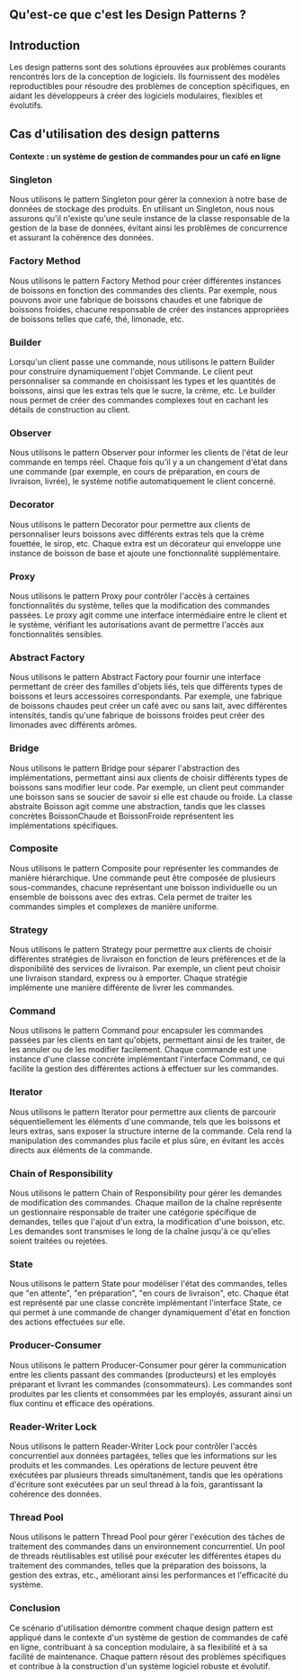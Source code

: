 ## Qu'est-ce que c'est les Design Patterns ?

## Introduction

Les design patterns sont des solutions éprouvées aux problèmes courants rencontrés lors de la conception de logiciels. Ils fournissent des modèles reproductibles pour résoudre des problèmes de conception spécifiques, en aidant les développeurs à créer des logiciels modulaires, flexibles et évolutifs.

## Cas d'utilisation des design patterns

#### Contexte : un système de gestion de commandes pour un café en ligne

### Singleton
Nous utilisons le pattern Singleton pour gérer la connexion à notre base de données de stockage des produits. En utilisant un Singleton, nous nous assurons qu'il n'existe qu'une seule instance de la classe responsable de la gestion de la base de données, évitant ainsi les problèmes de concurrence et assurant la cohérence des données.

### Factory Method
Nous utilisons le pattern Factory Method pour créer différentes instances de boissons en fonction des commandes des clients. Par exemple, nous pouvons avoir une fabrique de boissons chaudes et une fabrique de boissons froides, chacune responsable de créer des instances appropriées de boissons telles que café, thé, limonade, etc.

### Builder
Lorsqu'un client passe une commande, nous utilisons le pattern Builder pour construire dynamiquement l'objet Commande. Le client peut personnaliser sa commande en choisissant les types et les quantités de boissons, ainsi que les extras tels que le sucre, la crème, etc. Le builder nous permet de créer des commandes complexes tout en cachant les détails de construction au client.

### Observer
Nous utilisons le pattern Observer pour informer les clients de l'état de leur commande en temps réel. Chaque fois qu'il y a un changement d'état dans une commande (par exemple, en cours de préparation, en cours de livraison, livrée), le système notifie automatiquement le client concerné.

### Decorator
Nous utilisons le pattern Decorator pour permettre aux clients de personnaliser leurs boissons avec différents extras tels que la crème fouettée, le sirop, etc. Chaque extra est un décorateur qui enveloppe une instance de boisson de base et ajoute une fonctionnalité supplémentaire.

### Proxy
Nous utilisons le pattern Proxy pour contrôler l'accès à certaines fonctionnalités du système, telles que la modification des commandes passées. Le proxy agit comme une interface intermédiaire entre le client et le système, vérifiant les autorisations avant de permettre l'accès aux fonctionnalités sensibles.


### Abstract Factory
Nous utilisons le pattern Abstract Factory pour fournir une interface permettant de créer des familles d'objets liés, tels que différents types de boissons et leurs accessoires correspondants. Par exemple, une fabrique de boissons chaudes peut créer un café avec ou sans lait, avec différentes intensités, tandis qu'une fabrique de boissons froides peut créer des limonades avec différents arômes.

### Bridge
Nous utilisons le pattern Bridge pour séparer l'abstraction des implémentations, permettant ainsi aux clients de choisir différents types de boissons sans modifier leur code. Par exemple, un client peut commander une boisson sans se soucier de savoir si elle est chaude ou froide. La classe abstraite Boisson agit comme une abstraction, tandis que les classes concrètes BoissonChaude et BoissonFroide représentent les implémentations spécifiques.

### Composite
Nous utilisons le pattern Composite pour représenter les commandes de manière hiérarchique. Une commande peut être composée de plusieurs sous-commandes, chacune représentant une boisson individuelle ou un ensemble de boissons avec des extras. Cela permet de traiter les commandes simples et complexes de manière uniforme.

### Strategy
Nous utilisons le pattern Strategy pour permettre aux clients de choisir différentes stratégies de livraison en fonction de leurs préférences et de la disponibilité des services de livraison. Par exemple, un client peut choisir une livraison standard, express ou à emporter. Chaque stratégie implémente une manière différente de livrer les commandes.

### Command
Nous utilisons le pattern Command pour encapsuler les commandes passées par les clients en tant qu'objets, permettant ainsi de les traiter, de les annuler ou de les modifier facilement. Chaque commande est une instance d'une classe concrète implémentant l'interface Command, ce qui facilite la gestion des différentes actions à effectuer sur les commandes.

### Iterator
Nous utilisons le pattern Iterator pour permettre aux clients de parcourir séquentiellement les éléments d'une commande, tels que les boissons et leurs extras, sans exposer la structure interne de la commande. Cela rend la manipulation des commandes plus facile et plus sûre, en évitant les accès directs aux éléments de la commande.

### Chain of Responsibility
Nous utilisons le pattern Chain of Responsibility pour gérer les demandes de modification des commandes. Chaque maillon de la chaîne représente un gestionnaire responsable de traiter une catégorie spécifique de demandes, telles que l'ajout d'un extra, la modification d'une boisson, etc. Les demandes sont transmises le long de la chaîne jusqu'à ce qu'elles soient traitées ou rejetées.

### State
Nous utilisons le pattern State pour modéliser l'état des commandes, telles que "en attente", "en préparation", "en cours de livraison", etc. Chaque état est représenté par une classe concrète implémentant l'interface State, ce qui permet à une commande de changer dynamiquement d'état en fonction des actions effectuées sur elle.

### Producer-Consumer
Nous utilisons le pattern Producer-Consumer pour gérer la communication entre les clients passant des commandes (producteurs) et les employés préparant et livrant les commandes (consommateurs). Les commandes sont produites par les clients et consommées par les employés, assurant ainsi un flux continu et efficace des opérations.

### Reader-Writer Lock
Nous utilisons le pattern Reader-Writer Lock pour contrôler l'accès concurrentiel aux données partagées, telles que les informations sur les produits et les commandes. Les opérations de lecture peuvent être exécutées par plusieurs threads simultanément, tandis que les opérations d'écriture sont exécutées par un seul thread à la fois, garantissant la cohérence des données.

### Thread Pool
Nous utilisons le pattern Thread Pool pour gérer l'exécution des tâches de traitement des commandes dans un environnement concurrentiel. Un pool de threads réutilisables est utilisé pour exécuter les différentes étapes du traitement des commandes, telles que la préparation des boissons, la gestion des extras, etc., améliorant ainsi les performances et l'efficacité du système.

### Conclusion

Ce scénario d'utilisation démontre comment chaque design pattern est appliqué dans le contexte d'un système de gestion de commandes de café en ligne, contribuant à sa conception modulaire, à sa flexibilité et à sa facilité de maintenance. Chaque pattern résout des problèmes spécifiques et contribue à la construction d'un système logiciel robuste et évolutif.
